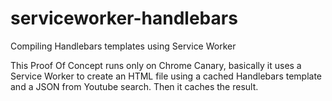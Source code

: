 serviceworker-handlebars
========================

Compiling Handlebars templates using Service Worker

This Proof Of Concept runs only on Chrome Canary, basically it 
uses a Service Worker to create an HTML file using a cached 
Handlebars template and a JSON from Youtube search. 
Then it caches the result.
